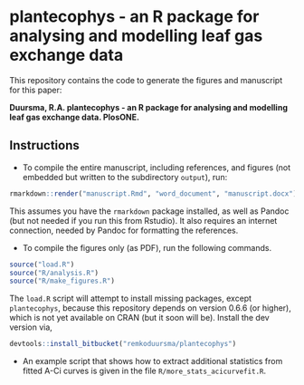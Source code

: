 
# plantecophys - an R package for analysing and modelling leaf gas exchange data

This repository contains the code to generate the figures and manuscript for this paper:

**Duursma, R.A. plantecophys - an R package for analysing and modelling leaf gas exchange data. PlosONE.**


## Instructions

- To compile the entire manuscript, including references, and figures (not embedded but written to the subdirectory `output`), run:

```r
rmarkdown::render("manuscript.Rmd", "word_document", "manuscript.docx")
```

This assumes you have the `rmarkdown` package installed, as well as Pandoc (but not needed if you run this from Rstudio). It also requires an internet connection, needed by Pandoc for formatting the references.

- To compile the figures only (as PDF), run the following commands.

```r
source("load.R")
source("R/analysis.R")
source("R/make_figures.R")
```

The `load.R` script will attempt to install missing packages, except `plantecophys`, because this repository depends on version 0.6.6 (or higher), which is not yet available on CRAN (but it soon will be). Install the dev version via,

```r
devtools::install_bitbucket("remkoduursma/plantecophys")
```

- An example script that shows how to extract additional statistics from fitted A-Ci curves is given in the file `R/more_stats_acicurvefit.R`.


